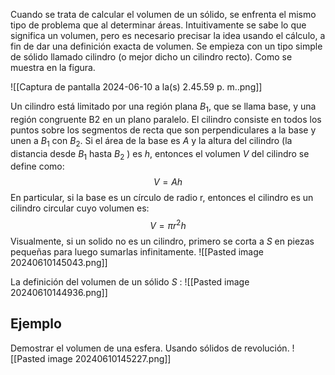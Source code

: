 Cuando se trata de calcular el volumen de un sólido, se enfrenta el mismo tipo de problema que al determinar áreas. Intuitivamente se sabe lo que significa un volumen, pero es necesario precisar la idea usando el cálculo, a fin de dar una definición exacta de volumen. Se empieza con un tipo simple de sólido llamado cilindro (o mejor dicho un cilindro recto). Como se muestra en la figura.

![[Captura de pantalla 2024-06-10 a la(s) 2.45.59 p. m..png]]

Un cilindro está limitado por una región plana $B_1$, que se llama base, y una región congruente B2 en un plano paralelo. El cilindro consiste en todos los puntos sobre los segmentos de recta que son perpendiculares a la base y unen a $B_1$ con $B_2$. Si el área de la base es $A$ y la altura del cilindro (la distancia desde $B_1$ hasta $B_2$ ) es $h$, entonces el volumen $V$ del cilindro se define como:
$$V=Ah$$
En particular, si la base es un círculo de radio r, entonces el cilindro es un cilindro circular cuyo volumen es:
$$V=\pi r^2h$$
Visualmente, si un solido no es un cilindro, primero se corta a $S$ en piezas pequeñas para luego sumarlas infinitamente.
![[Pasted image 20240610145043.png]]

La definición del volumen de un sólido $S$ :
![[Pasted image 20240610144936.png]]

## Ejemplo

Demostrar el volumen de una esfera. Usando sólidos de revolución.
![[Pasted image 20240610145227.png]]
